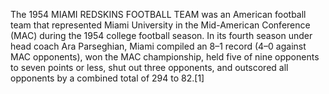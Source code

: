 The 1954 MIAMI REDSKINS FOOTBALL TEAM was an American football team that represented Miami University in the Mid-American Conference (MAC) during the 1954 college football season. In its fourth season under head coach Ara Parseghian, Miami compiled an 8–1 record (4–0 against MAC opponents), won the MAC championship, held five of nine opponents to seven points or less, shut out three opponents, and outscored all opponents by a combined total of 294 to 82.[1]
